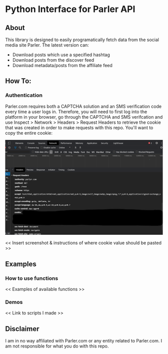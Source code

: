 # Python Interface for Parler API

## About

This library is designed to easily programatically fetch data from the social media site Parler. The latest version can:

* Download posts which use a specified hashtag
* Download posts from the discover feed
* Download metadata/posts from the affiliate feed

## How To:

### Authentication

Parler.com requires both a CAPTCHA solution and an SMS verification code every time a user logs in. Therefore, you will need to first log into the platform in your browser, go through the CAPTCHA and SMS verifcation and use Inspect > Network > Headers > Request Headers to retrieve the cookie that was created in order to make requests with this repo. You'll want to copy the entire cookie: 

![Parler](parler_screenshot.png)

<< Insert screenshot & instructions of where cookie value should be pasted >>

## Examples

### How to use functions

<< Examples of available functions >>

### Demos

<< Link to scripts I made >>
  
  
 ## Disclaimer
 
 I am in no way affiliated with Parler.com or any entity related to Parler.com. I am not responsible for what you do with this repo. 
